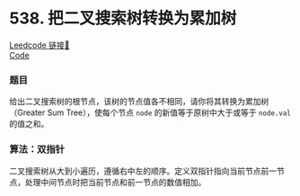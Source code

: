 # 538. 把二叉搜索树转换为累加树 

[Leedcode 链接🔗](https://leetcode.cn/problems/convert-bst-to-greater-tree/description/)  
[Code](https://github.com/alstondu/lc/blob/main/538/538.cpp)

### 题目

给出二叉搜索树的根节点，该树的节点值各不相同，请你将其转换为累加树（Greater Sum Tree），使每个节点 ```node``` 的新值等于原树中大于或等于 ```node.val``` 的值之和。


### 算法：双指针

二叉搜索树从大到小遍历，遵循右中左的顺序。定义双指针指向当前节点前一节点，处理中间节点时把当前节点和前一节点的数值相加。
	


